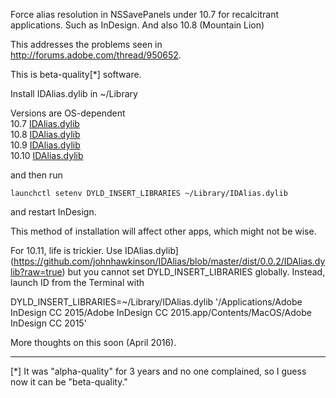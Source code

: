Force alias resolution in NSSavePanels under 10.7 for
recalcitrant applications. Such as InDesign. And also
10.8 (Mountain Lion)

This addresses the problems seen in http://forums.adobe.com/thread/950652.

This is beta-quality[*] software.

Install IDAlias.dylib in ~/Library

Versions are OS-dependent  
10.7	[IDAlias.dylib](https://github.com/johnhawkinson/IDAlias/blob/master/dist/0.0.1/IDAlias.dylib?raw=true)  
10.8    [IDAlias.dylib](https://github.com/johnhawkinson/IDAlias/blob/master/dist/0.0.1/IDAlias.dylib?raw=true)  
10.9    [IDAlias.dylib](https://github.com/johnhawkinson/IDAlias/blob/master/dist/0.0.2/IDAlias.dylib?raw=true)  
10.10    [IDAlias.dylib](https://github.com/johnhawkinson/IDAlias/blob/master/dist/0.0.2/IDAlias.dylib?raw=true)  

and then run

    launchctl setenv DYLD_INSERT_LIBRARIES ~/Library/IDAlias.dylib

and restart InDesign.

This method of installation will affect other apps, which might not be
wise.

For 10.11, life is trickier. Use IDAlias.dylib](https://github.com/johnhawkinson/IDAlias/blob/master/dist/0.0.2/IDAlias.dylib?raw=true) but you cannot set DYLD_INSERT_LIBRARIES globally. Instead, launch ID from the Terminal with

  DYLD_INSERT_LIBRARIES=~/Library/IDAlias.dylib '/Applications/Adobe InDesign CC 2015/Adobe InDesign CC 2015.app/Contents/MacOS/Adobe InDesign CC 2015'

More thoughts on this soon (April 2016).


---
[*] It was "alpha-quality" for 3 years and no one complained, so I guess now
it can be "beta-quality."
